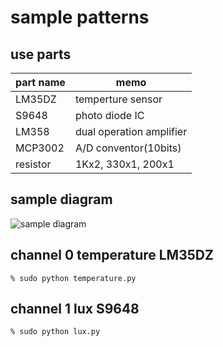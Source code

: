 # sample patterns

## use parts
  part name        |  memo
-------------------|--------------------------
LM35DZ             | temperture sensor
S9648              | photo diode IC
LM358              | dual operation amplifier
MCP3002            | A/D conventor(10bits)
resistor           | 1Kx2, 330x1, 200x1


## sample diagram
![sample dìagram](https://raw.github.com/kurosuke/RPi-GPIO/master/images/MCP3002_board.png)

## channel 0 temperature LM35DZ

    % sudo python temperature.py

## channel 1 lux S9648

    % sudo python lux.py

